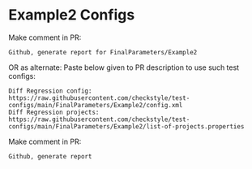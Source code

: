 # Example2 Configs
Make comment in PR:
```
Github, generate report for FinalParameters/Example2
```
OR as alternate:
Paste below given to PR description to use such test configs:
```
Diff Regression config: https://raw.githubusercontent.com/checkstyle/test-configs/main/FinalParameters/Example2/config.xml
Diff Regression projects: https://raw.githubusercontent.com/checkstyle/test-configs/main/FinalParameters/Example2/list-of-projects.properties
```
Make comment in PR:
```
Github, generate report
```
